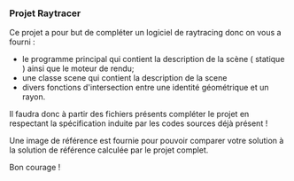 ### Projet Raytracer ###

Ce projet a pour but de compléter un logiciel de raytracing donc on vous a fourni :

- le programme principal qui contient la description de la scène ( statique ) ainsi que le moteur de rendu;
- une classe scene qui contient la description de la scene
- divers fonctions d'intersection entre une identité géométrique et un rayon.

Il faudra donc à partir des fichiers présents compléter le projet en respectant la spécification induite par
les codes sources déjà présent !

Une image de référence est fournie pour pouvoir comparer votre solution à la solution de référence calculée par
le projet complet.

Bon courage !